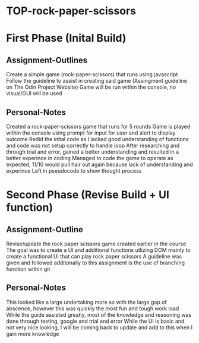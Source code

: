 # TOP-rock-paper-scissors

# First Phase (Inital Build)
## Assignment-Outlines

Create a simple game (rock-paper-scissors) that runs using javascript
Follow the guideline to assist in creating said game (Assingment guideline on The Odin Project Website)
Game will be run within the console, no visual/GUI will be used

## Personal-Notes

Created a rock-paper-scissors game that runs for 5 rounds
Game is played within the console using prompt for input for user and alert to display outcome
Redid the inital code as I lacked good understanding of functions and code was not setup correctly to handle loop
After researching and through trial and error, gained a better understanding and resulted in a better experince in coding
Managed to code the game to operate as expected, 11/10 would pull hair out again because lack of understanding and experince
Left in pseudocode to show thought process

# Second Phase (Revise Build + UI function)
## Assignment-Outline

Revise/update the rock paper scissors game created earlier in the course
The goal was to create a UI and additional functions utlizing DOM mainly to create a functional UI that can play rock paper scissors
A guideline was given and followed additonally to this assignment is the use of branching function within git

## Personal-Notes

This looked like a large undertaking more so with the large gap of abscence, however this was quickly the most fun and tough work load
While the guide assisted greatly, most of the knowledge and reasoning was done through testing, google and trial and error 
While the UI is basic and not very nice looking, I will be coming back to update and add to this when I gain more knowledge